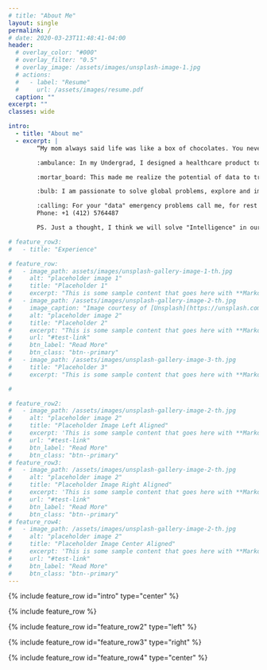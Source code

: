 ```yaml
---
# title: "About Me"
layout: single
permalink: /
# date: 2020-03-23T11:48:41-04:00
header:
  # overlay_color: "#000"
  # overlay_filter: "0.5"
  # overlay_image: /assets/images/unsplash-image-1.jpg
  # actions:
  #   - label: "Resume"
  #     url: /assets/images/resume.pdf
  caption: ""
excerpt: ""
classes: wide

intro: 
  - title: "About me"
  - excerpt: |
        “My mom always said life was like a box of chocolates. You never know what you're gonna get.” \-Forrest Gump

        :ambulance: In my Undergrad, I designed a healthcare product to address the lack of medical facilities in rural areas and used data generated to do a preliminary diagnosis without a doctor. I and my friend started a web consultancy where we digital transformed business and used their data to improve their business. After my undergrad, I was an associate SAP consultant in India, where I analyzed data for some fortune 500 companies. 

        :mortar_board: This made me realize the potential of data to transform business and lives of people. Which lead me to persue my Master's degree at CMU. My first year was in Australia, then I interned in Malaysia and I did my second year in Pittsburgh. Since then I am working at Walmart and on product recommendation engine, creating data platforms and the Fraud engine.

        :bulb: I am passionate to solve global problems, explore and implement the new emerging technologies, to solve social and business problems. 

        :calling: For your "data" emergency problems call me, for rest there is 911 
        Phone: +1 (412) 5764487

        PS. Just a thought, I think we will solve "Intelligence" in our lifetime. 

# feature_row3:
#   - title: "Experience"

# feature_row:
#   - image_path: assets/images/unsplash-gallery-image-1-th.jpg
#     alt: "placeholder image 1"
#     title: "Placeholder 1"
#     excerpt: "This is some sample content that goes here with **Markdown** formatting."
#   - image_path: /assets/images/unsplash-gallery-image-2-th.jpg
#     image_caption: "Image courtesy of [Unsplash](https://unsplash.com/)"
#     alt: "placeholder image 2"
#     title: "Placeholder 2"
#     excerpt: "This is some sample content that goes here with **Markdown** formatting."
#     url: "#test-link"
#     btn_label: "Read More"
#     btn_class: "btn--primary"
#   - image_path: /assets/images/unsplash-gallery-image-3-th.jpg
#     title: "Placeholder 3"
#     excerpt: "This is some sample content that goes here with **Markdown** formatting."

#

# feature_row2:
#   - image_path: /assets/images/unsplash-gallery-image-2-th.jpg
#     alt: "placeholder image 2"
#     title: "Placeholder Image Left Aligned"
#     excerpt: 'This is some sample content that goes here with **Markdown** formatting. Left aligned with `type="left"`'
#     url: "#test-link"
#     btn_label: "Read More"
#     btn_class: "btn--primary"
# feature_row3:
#   - image_path: /assets/images/unsplash-gallery-image-2-th.jpg
#     alt: "placeholder image 2"
#     title: "Placeholder Image Right Aligned"
#     excerpt: 'This is some sample content that goes here with **Markdown** formatting. Right aligned with `type="right"`'
#     url: "#test-link"
#     btn_label: "Read More"
#     btn_class: "btn--primary"
# feature_row4:
#   - image_path: /assets/images/unsplash-gallery-image-2-th.jpg
#     alt: "placeholder image 2"
#     title: "Placeholder Image Center Aligned"
#     excerpt: 'This is some sample content that goes here with **Markdown** formatting. Centered with `type="center"`'
#     url: "#test-link"
#     btn_label: "Read More"
#     btn_class: "btn--primary"
---
```


{% include feature_row id="intro" type="center" %}

{% include feature_row %}

{% include feature_row id="feature_row2" type="left" %}

{% include feature_row id="feature_row3" type="right" %}

{% include feature_row id="feature_row4" type="center" %}